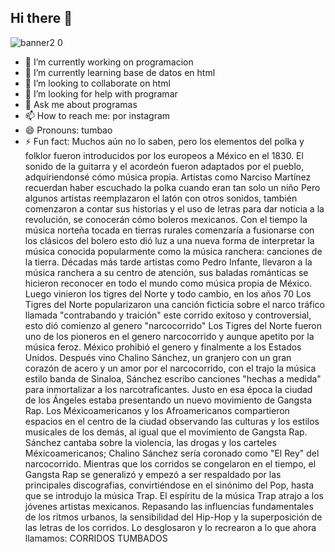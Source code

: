 ## Hi there 👋
![banner2 0](https://github.com/user-attachments/assets/50dfb6b5-9485-408b-846c-98a04f06aab0)
- 🔭 I’m currently working on programacion
- 🌱 I’m currently learning base de datos en html
- 👯 I’m looking to collaborate on html
- 🤔 I’m looking for help with programar
- 💬 Ask me about programas
- 📫 How to reach me: por instagram
- 😄 Pronouns: tumbao
- ⚡ Fun fact: Muchos aún no lo saben, pero los elementos del polka y folklor fueron introducidos por los europeos a México en el 1830. El sonido de la guitarra y el acordeón fueron adaptados por el pueblo, adquiriendonsé cómo música propia. Artistas como Narciso Martínez recuerdan haber escuchado la polka cuando eran tan solo un niño Pero algunos artistas reemplazaron el latón con otros sonidos, también comenzaron a contar sus historias y el uso de letras para dar noticia a la revolución, se conocerán cómo boleros mexicanos.
Con el tiempo la música norteña tocada en tierras rurales comenzaría a fusionarse con los clásicos del bolero esto dió luz a una nueva forma de interpretar la música conocida popularmente como la música ranchera: canciones de la tierra.
Décadas más tarde artistas como Pedro Infante, llevaron a la música ranchera a su centro de atención, sus baladas románticas se hicieron reconocer en todo el mundo como música propia de México.
Luego vinieron los tigres del Norte y todo cambio, en los años 70 Los Tigres del Norte popularizaron una canción ficticia sobre el narco tráfico llamada "contrabando y traición" este corrido exitoso y controversial, esto dió comienzo al genero "narcocorrido" Los Tigres del Norte fueron uno de los pioneros en el genero narcocorrido y aunque apetito por la música feroz. México prohibió el genero y finalmente a los Estados Unidos.
Después vino Chalino Sánchez, un granjero con un gran corazón de acero y un amor por el narcocorrido, con el trajo la música estilo banda de Sinaloa, Sánchez escribo canciones "hechas a medida" para inmortalizar a los narcotraficantes.
Justo en esa época la ciudad de los Ángeles estaba presentando un nuevo movimiento de Gangsta Rap.
Los Méxicoamericanos y los Afroamericanos compartieron espacios en el centro de la ciudad observando las culturas y los estilos musicales de los demás, al igual que el movimiento de Gangsta Rap. Sánchez cantaba sobre la violencia, las drogas y los carteles Méxicoamericanos; Chalino Sánchez sería coronado como "El Rey" del narcocorrido.
Mientras que los corridos se congelaron en el tiempo, el Gangsta Rap se generalizó y empezó a ser respaldado por las principales discografias, convirtiéndose en el sinónimo del Pop, hasta que se introdujo la música Trap.
El espíritu de la música Trap atrajo a los jóvenes artistas mexicanos. Repasando las influencias fundamentales de los ritmos urbanos, la sensibilidad del Hip-Hop y la superposición de las letras de los corridos.
Lo desglosaron y lo recrearon a lo que ahora llamamos: CORRIDOS TUMBADOS
